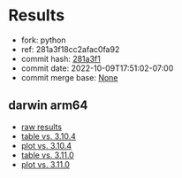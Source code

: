 # Results

- fork: python
- ref: 281a3f18cc2afac0fa92
- commit hash: [281a3f1](https://github.com/python/cpython/commit/281a3f1)
- commit date: 2022-10-09T17:51:02-07:00
- commit merge base: [None](https://github.com/python/cpython/commit/None)

## darwin arm64

- [raw results](bm-20221009-darwin-arm64-python-281a3f18cc2afac0fa92-3.12.0a0-281a3f1.json)
- [table vs. 3.10.4](bm-20221009-darwin-arm64-python-281a3f18cc2afac0fa92-3.12.0a0-281a3f1-vs-3.10.4.md)
- [plot vs. 3.10.4](bm-20221009-darwin-arm64-python-281a3f18cc2afac0fa92-3.12.0a0-281a3f1-vs-3.10.4.png)
- [table vs. 3.11.0](bm-20221009-darwin-arm64-python-281a3f18cc2afac0fa92-3.12.0a0-281a3f1-vs-3.11.0.md)
- [plot vs. 3.11.0](bm-20221009-darwin-arm64-python-281a3f18cc2afac0fa92-3.12.0a0-281a3f1-vs-3.11.0.png)

